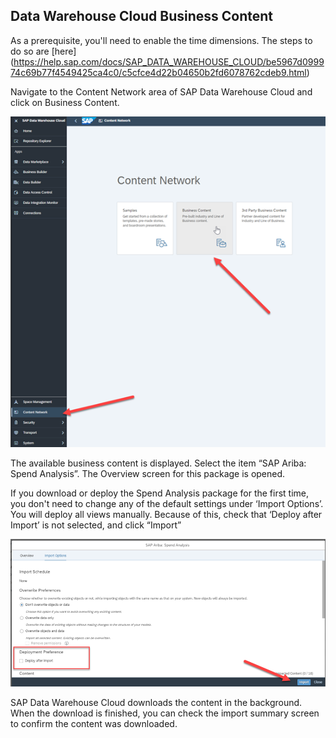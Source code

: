 ## Data Warehouse Cloud Business Content

As a prerequisite, you'll need to enable the time dimensions. The steps to do so are [here]
(https://help.sap.com/docs/SAP_DATA_WAREHOUSE_CLOUD/be5967d099974c69b77f4549425ca4c0/c5cfce4d22b04650b2fd6078762cdeb9.html)

Navigate to the Content Network area of SAP Data Warehouse Cloud and click on Business Content.

![DWC Business Content DL](../images/DWCLane_DLContent1.png)

The available business content is displayed.  Select the item “SAP Ariba: Spend Analysis”.  The Overview screen for this package is opened.

If you download or deploy the  Spend Analysis package for the first time, you don't need to change any of the default settings under ‘Import Options’. You will deploy all views manually. Because of this, check that ‘Deploy after Import’ is not selected, and click “Import”

![DWC Business Content Import](../images/DWCLane_DLContent2.png)

SAP Data Warehouse Cloud downloads the content in the background.  When the download is finished, you can check the import summary screen to confirm the content was downloaded.
